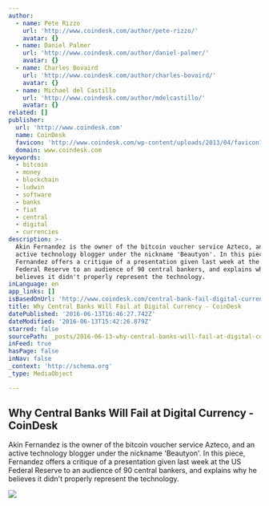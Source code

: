 ```yaml
---
author:
  - name: Pete Rizzo
    url: 'http://www.coindesk.com/author/pete-rizzo/'
    avatar: {}
  - name: Daniel Palmer
    url: 'http://www.coindesk.com/author/daniel-palmer/'
    avatar: {}
  - name: Charles Bovaird
    url: 'http://www.coindesk.com/author/charles-bovaird/'
    avatar: {}
  - name: Michael del Castillo
    url: 'http://www.coindesk.com/author/mdelcastillo/'
    avatar: {}
related: []
publisher:
  url: 'http://www.coindesk.com'
  name: CoinDesk
  favicon: 'http://www.coindesk.com/wp-content/uploads/2013/04/favicon1.ico?4d1c37'
  domain: www.coindesk.com
keywords:
  - bitcoin
  - money
  - blockchain
  - ludwin
  - software
  - banks
  - fiat
  - central
  - digital
  - currencies
description: >-
  Akin Fernandez is the owner of the bitcoin voucher service Azteco, and an
  active technology blogger under the nickname 'Beautyon'. In this piece,
  Fernandez offers a critique of a presentation given last week at the US
  Federal Reserve to an audience of 90 central bankers, and explains why he
  believes it didn't properly represent the technology.
inLanguage: en
app_links: []
isBasedOnUrl: 'http://www.coindesk.com/central-bank-fail-digital-currency/'
title: Why Central Banks Will Fail at Digital Currency - CoinDesk
datePublished: '2016-06-13T16:46:27.742Z'
dateModified: '2016-06-13T15:42:26.879Z'
starred: false
sourcePath: _posts/2016-06-13-why-central-banks-will-fail-at-digital-currency-coindesk.md
inFeed: true
hasPage: false
inNav: false
_context: 'http://schema.org'
_type: MediaObject

---
```

<article style=""><h1>Why Central Banks Will Fail at Digital Currency - CoinDesk</h1><p>Akin Fernandez is the owner of the bitcoin voucher service Azteco, and an active technology blogger under the nickname 'Beautyon'. In this piece, Fernandez offers a critique of a presentation given last week at the US Federal Reserve to an audience of 90 central bankers, and explains why he believes it didn't properly represent the technology.</p><img src="http://media.coindesk.com/2016/06/game-over.jpg" /></article>